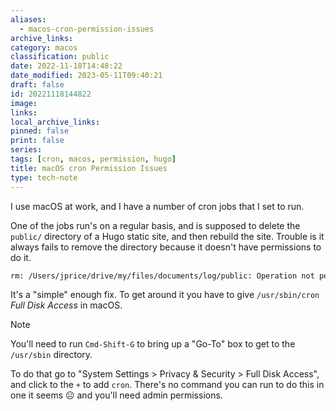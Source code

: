 ```yaml
---
aliases:
  - macos-cron-permission-issues
archive_links: 
category: macos
classification: public
date: 2022-11-18T14:48:22
date_modified: 2023-05-11T09:40:21
draft: false
id: 20221118144822
image: 
links: 
local_archive_links: 
pinned: false
print: false
series: 
tags: [cron, macos, permission, hugo]
title: macOS cron Permission Issues
type: tech-note
---
```


I use macOS at work, and I have a number of cron jobs that I set to run. 

One of the jobs run's on a regular basis, and is supposed to delete the `public/` directory of a Hugo static site, and then rebuild the site. Trouble is it always fails to remove the directory because it doesn't have permissions to do it.

```sh
rm: /Users/jprice/drive/my/files/documents/log/public: Operation not permitted
```

It's a "simple" enough fix. To get around it you have to give `/usr/sbin/cron` _Full Disk Access_ in macOS. 

> [!note]
> You'll need to run `Cmd-Shift-G` to bring up a "Go-To" box to get to the `/usr/sbin` directory.

To do that go to "System Settings > Privacy & Security > Full Disk Access", and click to the `+` to add `cron`. There's no command you can run to do this in one it seems ☹️ and you'll need admin permissions.